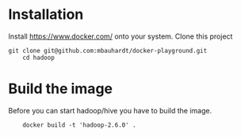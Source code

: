 # Installation

Install <https://www.docker.com/> onto your system.
Clone this project

    git clone git@github.com:mbauhardt/docker-playground.git
		cd hadoop


# Build the image

Before you can start hadoop/hive you have to build the image.

		docker build -t 'hadoop-2.6.0' .
		

